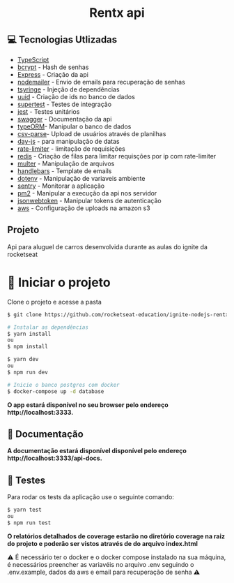 <center>  <h1>Rentx api</h1> </center>

## 💻 Tecnologias Utlizadas

- [TypeScript](https://www.typescriptlang.org/)
- [bcrypt](https://www.npmjs.com/package/bcrypt) - Hash de senhas
- [Express](https://www.npmjs.com/package/express) - Criação da api
- [nodemailer](https://www.npmjs.com/package/nodemailer) - Envio de emails para recuperação de senhas
- [tsyringe](https://www.npmjs.com/package/tsyringe) - Injeção de dependências
- [uuid](https://www.npmjs.com/package/uuid) - Criação de ids no banco de dados
- [supertest](https://www.npmjs.com/package/supertest) - Testes de integração
- [jest](https://www.npmjs.com/package/jest) - Testes unitários
- [swagger](https://www.npmjs.com/package/swagger-ui-express) - Documentação da api
- [typeORM](https://www.npmjs.com/package/typeorm)- Manipular o banco de dados
- [csv-parse](https://www.npmjs.com/package/csv-parse)- Upload de usuários através de planilhas
- [day-js](https://day.js.org/) - para manipulação de datas
- [rate-limiter](https://www.npmjs.com/package/rate-limiter-flexible) - limitação de requisições
- [redis](https://www.npmjs.com/package/redis) - Criação de filas para limitar requisções por ip com rate-limiter
- [multer](https://www.npmjs.com/package/multer) - Manipulação de arquivos
- [handlebars](https://www.npmjs.com/package/handlebars) - Template de emails
- [dotenv](https://www.npmjs.com/package/dotenv) - Manipulação de variaveis ambiente
- [sentry](https://docs.sentry.io/) - Monitorar a aplicação
- [pm2](https://www.npmjs.com/package/pm2) - Manipular a execução da api nos servidor
- [jsonwebtoken](https://www.npmjs.com/package/jsonwebtoken) - Manipular tokens de autenticação
- [aws](https://www.npmjs.com/package/aws-sdk) - Configuração de uploads na amazon s3

## Projeto

Api para aluguel de carros desenvolvida durante as aulas do ignite da rocketseat

# 🚀 Iniciar o projeto

Clone o projeto e acesse a pasta

```bash
$ git clone https://github.com/rocketseat-education/ignite-nodejs-rentx
```

```bash
# Instalar as dependências
$ yarn install
ou
$ npm install
```

```bash
$ yarn dev
ou
$ npm run dev
```

```bash
# Inicie o banco postgres com docker
$ docker-compose up -d database
```

<strong>O app estará disponível no seu browser pelo endereço http://localhost:3333.</strong>
<br />

## 📄 Documentação

<strong>A documentação estará disponível disponível pelo endereço http://localhost:3333/api-docs.</strong>
<br />

## 🧪 Testes

Para rodar os tests da aplicação use o seguinte comando:

```bash
$ yarn test
ou
$ npm run test
```

<strong>O relatórios detalhados de coverage estarão no diretório coverage na raiz do projeto e poderão ser vistos através de do arquivo index.html</strong>

⚠️ É necessário ter o docker e o docker compose instalado na sua máquina, é necessários preencher as variavéis no arquivo .env seguindo o .env.example, dados da aws e email para recuperação de senha ⚠️
